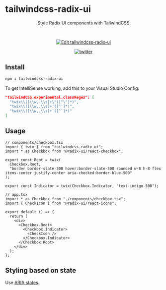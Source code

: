 # tailwindcss-radix-ui

<p align="center">
Style Radix UI components with TailwindCSS
</p>

<br />

<p align="center">
  <a href="https://codesandbox.io/s/tailwindcss-radix-ui-jnfckh?fontsize=14&hidenavigation=1&theme=dark">
    <img alt="Edit tailwindcss-radix-ui" src="https://codesandbox.io/static/img/play-codesandbox.svg" />
  </a>
</p>

<p align="center">
  <a href="https://twitter.com/intent/follow/?screen_name=Idered">
    <img alt="twitter" src="https://img.shields.io/twitter/follow/Idered?style=social" />
  </a>
</p>

## Install

```sh
npm i tailwindcss-radix-ui
```

To get IntelliSense working, add this to your Visual Studio Config:

```json
"tailwindCSS.experimental.classRegex": [
  "twix\\([\\w,.\\s]+\"([^\"]*)",
  "twix\\([\\w,.\\s]+'([^']*)",
  "twix\\([\\w,.\\s]+`([^`]*)"
]
```

## Usage

```tsx
// components/checkbox.tsx
import { twix } from "tailwindcss-radix-ui";
import * as Checkbox from "@radix-ui/react-checkbox";

export const Root = twix(
  Checkbox.Root,
  "border border-slate-300 hover:border-slate-500 rounded w-8 h-8 flex items-center justify-center aria-checked:border-blue-500"
);

export const Indicator = twix(Checkbox.Indicator, "text-indigo-500");
```

```tsx
// app.tsx
import * as Checkbox from "./components/checkbox.tsx";
import { CheckIcon } from "@radix-ui/react-icons";

export default () => {
  return (
    <div>
      <Checkbox.Root>
        <Checkbox.Indicator>
          <CheckIcon />
        </Checkbox.Indicator>
      </Checkbox.Root>
    </div>
  );
};
```

## Styling based on state

Use [ARIA states](https://tailwindcss.com/docs/hover-focus-and-other-states#aria-states).
